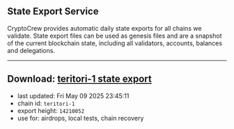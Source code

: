 ## State Export Service
CryptoCrew provides automatic daily state exports for all chains we validate. State export files can be used as genesis files and are a snapshot of the current blockchain state, including all validators, accounts, balances and delegations.

---
**Download: [teritori-1 state export](https://dl-eu2.ccvalidators.com/SERVICE/teritori/teritori-1_export_14210052.json)**
---

- last updated: Fri May 09 2025 23:45:11
- chain id: `teritori-1`
- export height: `14210052`
- use for: airdrops, local tests, chain recovery
